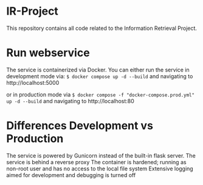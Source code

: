 # IR-Project

This repository contains all code related to the Information Retrieval Project.

# Run webservice
The service is containerized via Docker.
You can either run the service in development mode via:
`$ docker compose up -d --build` and navigating to http://localhost:5000

or in production mode via
`$ docker compose -f "docker-compose.prod.yml" up -d --build` and navigating to http://localhost:80

# Differences Development vs Production
The service is powered by Gunicorn instead of the built-in flask server.
The service is behind a reverse proxy
The container is hardened; running as non-root user and has no access to the local file system
Extensive logging aimed for development and debugging is turned off